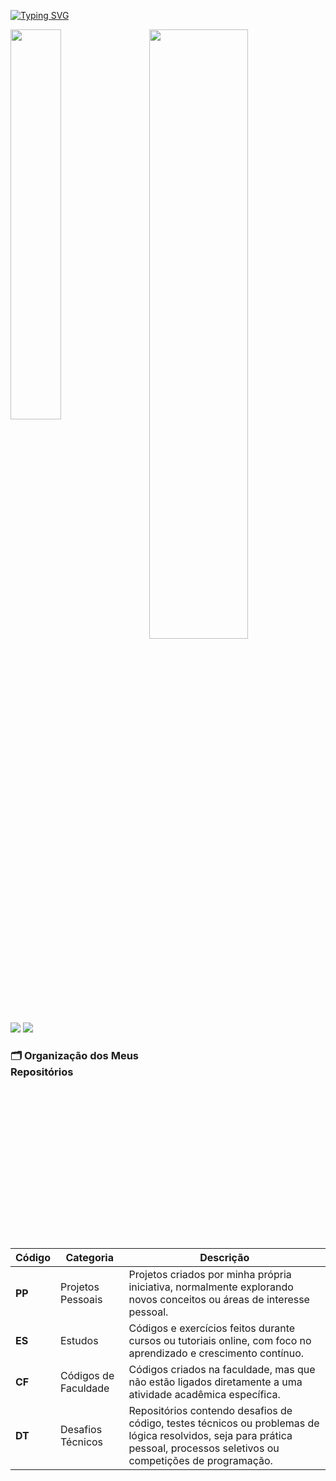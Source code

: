 <a href="https://git.io/typing-svg"><img src="https://readme-typing-svg.demolab.com?font=Fira+Code&pause=1000&color=C799FF&width=435&lines=Hello%2C+my+name+is+Hellen.+Welcome+to+my+GitHub!" alt="Typing SVG" /></a>

<img src="https://nirzak-streak-stats.vercel.app/?user=hellengod&theme=midnight-purple&hide_border=true" width="56%" height="50%" align="right">
<img src="https://github-readme-stats.vercel.app/api/top-langs/?username=hellengod&theme=midnight-purple&hide_border=true&include_all_commits=false&count_private=false&layout=compact" width="40%" height="40%" align="center"> <br>

  
 
  ##
  
<div>
  <a href = "mailto:hellenbiangod@gmail.com"><img src=https://img.shields.io/badge/Gmail-D14836?style=for-the-badge&logo=gmail&logoColor=white target="_blank"></a>
  <a href= "https://www.linkedin.com/in/hellen-bianchini-godinho/"><img src="https://img.shields.io/badge/LinkedIn-0077B5?style=for-the-badge&logo=linkedin&logoColor=white"></a>
  </div>

### 🗂️ Organização dos Meus Repositórios
##
| Código | Categoria            | Descrição |
|--------|----------------------|-----------|
| **PP** | Projetos Pessoais    | Projetos criados por minha própria iniciativa, normalmente explorando novos conceitos ou áreas de interesse pessoal. |
| **ES** | Estudos             | Códigos e exercícios feitos durante cursos ou tutoriais online, com foco no aprendizado e crescimento contínuo. |
| **CF** | Códigos de Faculdade | Códigos criados na faculdade, mas que não estão ligados diretamente a uma atividade acadêmica específica. |
| **DT** | Desafios Técnicos    | Repositórios contendo desafios de código, testes técnicos ou problemas de lógica resolvidos, seja para prática pessoal, processos seletivos ou competições de programação. |

  
  
